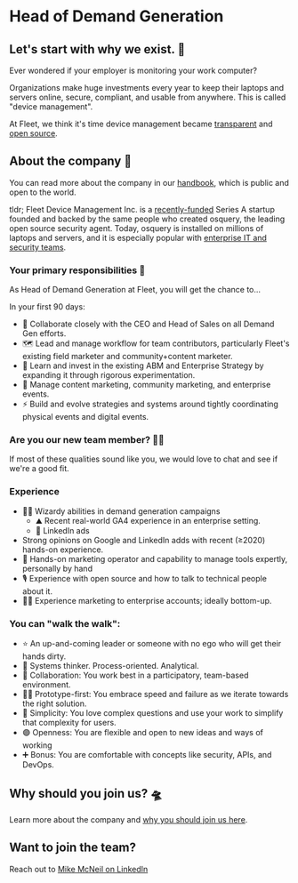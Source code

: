 # Head of Demand Generation

## Let's start with why we exist. 📡

Ever wondered if your employer is monitoring your work computer?

Organizations make huge investments every year to keep their laptops and servers online, secure, compliant, and usable from anywhere. This is called "device management".

At Fleet, we think it's time device management became [transparent](https://fleetdm.com/transparency) and [open source](https://fleetdm.com/handbook/company#open-source).


## About the company 🌈

You can read more about the company in our [handbook](https://fleetdm.com/handbook/company), which is public and open to the world.

tldr; Fleet Device Management Inc. is a [recently-funded](https://techcrunch.com/2022/04/28/fleet-nabs-20m-to-enable-enterprises-to-manage-their-devices/) Series A startup founded and backed by the same people who created osquery, the leading open source security agent. Today, osquery is installed on millions of laptops and servers, and it is especially popular with [enterprise IT and security teams](https://www.linuxfoundation.org/press/press-release/the-linux-foundation-announces-intent-to-form-new-foundation-to-support-osquery-community).

### Your primary responsibilities 🔭

As Head of Demand Generation at Fleet, you will get the chance to…

In your first 90 days:

- 🔗 Collaborate closely with the CEO and Head of Sales on all Demand Gen efforts.
- 🗺️ Lead and manage workflow for team contributors, particularly Fleet's existing field marketer and community+content marketer.
- 🥼 Learn and invest in the existing ABM and Enterprise Strategy by expanding it through rigorous experimentation.
- 🎥 Manage content marketing, community marketing, and enterprise events.
- ⚡️ Build and evolve strategies and systems around tightly coordinating physical events and digital events.


### Are you our new team member? 🧑‍🚀

If most of these qualities sound like you, we would love to chat and see if we're a good fit.

### Experience


- 🧙‍♂️ Wizardy abilities in demand generation campaigns
  - ⛰️ Recent real-world GA4 experience in an enterprise setting.
  - 👔 LinkedIn ads
- Strong opinions on Google and LinkedIn adds with recent (≥2020) hands-on experience.
- 🤘 Hands-on marketing operator and capability to manage tools expertly, personally by hand 
- 🎙️ Experience with open source and how to talk to technical people about it.
- 🧗‍♂️ Experience marketing to enterprise accounts; ideally bottom-up.


### You can "walk the walk":

- ⭐️ An up-and-coming leader or someone with no ego who will get their hands dirty.
- 🤔 Systems thinker. Process-oriented. Analytical.
- 🤝 Collaboration: You work best in a participatory, team-based environment.
- 🧑‍🏭 Prototype-first: You embrace speed and failure as we iterate towards the right solution. 
- 🧬 Simplicity: You love complex questions and use your work to simplify that complexity for users.
- 🟣 Openness: You are flexible and open to new ideas and ways of working
- ➕ Bonus: You are comfortable with concepts like security, APIs, and DevOps.

## Why should you join us? 🛸

Learn more about the company and [why you should join us here](https://fleetdm.com/handbook/company#is-it-any-good).


## Want to join the team?

Reach out to [Mike McNeil on LinkedIn](https://www.linkedin.com/in/mikermcneil/)

<meta name="maintainedBy" value="mikermcneil">
<meta name="title" value="🫧 Head of Demand Generation">
